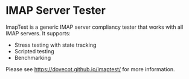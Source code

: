IMAP Server Tester
==================

ImapTest is a generic IMAP server compliancy tester that works with all IMAP servers. It supports:

 - Stress testing with state tracking
 - Scripted testing
 - Benchmarking

Please see https://dovecot.github.io/imaptest/ for more information.
